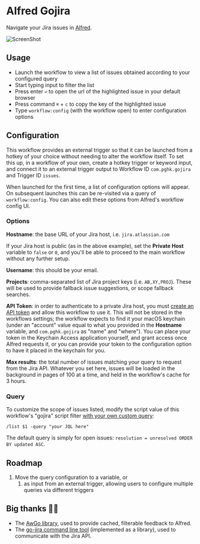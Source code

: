 # Alfred Gojira
Navigate your Jira issues in [Alfred](https://www.alfredapp.com/).

![ScreenShot](https://raw.github.com/pghk/alfred-gojira/main/assets/ScreenShot.png)

## Usage
- Launch the workflow to view a list of issues obtained according to your configured query
- Start typing input to filter the list
- Press enter `↩` to open the url of the highlighted issue in your default browser
- Press command `⌘` + `c` to copy the key of the highlighted issue
- Type `workflow:config` (with the workflow open) to enter configuration options

## Configuration
This workflow provides an external trigger so that it can be launched from a hotkey of your choice without needing to alter the workflow itself. To set this up, in a workflow of your own, create a hotkey trigger or keyword input, and connect it to an external trigger output to Workflow ID `com.pghk.gojira` and Trigger ID `issues`.

When launched for the first time, a list of configuration options will appear. On subsequent launches this can be re-visited via a query of `workflow:config`. You can also edit these options from Alfred's workflow config UI.

### Options
**Hostname**: the base URL of your Jira host, i.e. `jira.atlassian.com`

If your Jira host is public (as in the above example), set the **Private Host** variable to `false` or `0`, and you'll be able to proceed to the main workflow without any further setup.

**Username**: this should be your email.

**Projects**: comma-separated list of Jira project keys (i.e. `AB,XY,PROJ`). These will be used to provide fallback issue suggestions, or scope fallback searches.

**API Token**: in order to authenticate to a private Jira host, you must [create an API token](https://support.atlassian.com/atlassian-account/docs/manage-api-tokens-for-your-atlassian-account/) and allow this workflow to use it. This will not be stored in the workflows settings; the workflow expects to find it your macOS keychain (under an "account" value equal to what you provided in the **Hostname** variable, and `com.pghk.gojira` as "name" and "where"). You can place your token in the Keychain Access application yourself, and grant access once Alfred requests it, or you can provide your token to the configuration option to have it placed in the keychain for you.

**Max results**: the total number of issues matching your query to request from the Jira API. Whatever you set here, issues will be loaded in the background in pages of 100 at a time, and held in the workflow's cache for 3 hours.

### Query
To customize the scope of issues listed, modify the script value of this workflow's "gojira" script filter [with your own custom query](https://support.atlassian.com/jira-software-cloud/docs/use-advanced-search-with-jira-query-language-jql/):

`/list $1 -query "your JQL here"`

The default query is simply for open issues: `resolution = unresolved ORDER BY updated ASC`.

## Roadmap
1. Move the query configuration to a variable, or 
    1. as input from an external trigger, allowing users to configure multiple queries via different triggers 

## Big thanks 🙏🏼
- The [AwGo library](https://github.com/deanishe/awgo), used to provide cached, filterable feedback to Alfred.
- The [go-jira command line tool](https://github.com/go-jira/jira) (implemented as a library), used to communicate with the Jira API.
